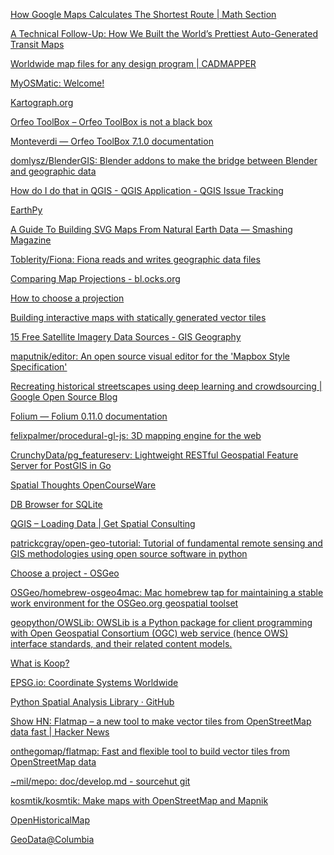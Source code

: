 [How Google Maps Calculates The Shortest Route | Math Section](https://mathsection.com/how-google-maps-calculates-the-shortest-route/?cookie-state-change=1546220286234)  

[A Technical Follow-Up: How We Built the World’s Prettiest Auto-Generated Transit Maps](https://medium.com/transit-app/how-we-built-the-worlds-prettiest-auto-generated-transit-maps-12d0c6fa502f)  

[Worldwide map files for any design program | CADMAPPER](https://cadmapper.com/)  

[MyOSMatic: Welcome!](https://maposmatic.osm-baustelle.de/)  

[Kartograph.org](http://kartograph.org/)  

[Orfeo ToolBox – Orfeo ToolBox is not a black box](https://www.orfeo-toolbox.org/)  

[Monteverdi — Orfeo ToolBox 7.1.0 documentation](https://www.orfeo-toolbox.org/CookBook/Monteverdi.html)  

[domlysz/BlenderGIS: Blender addons to make the bridge between Blender and geographic data](https://github.com/domlysz/BlenderGIS)  

[How do I do that in QGIS - QGIS Application - QGIS Issue Tracking](https://issues.qgis.org/projects/qgis/wiki/How_do_I_do_that_in_QGIS)

[EarthPy](http://earthpy.org/)

[A Guide To Building SVG Maps From Natural Earth Data — Smashing Magazine](https://www.smashingmagazine.com/2015/09/making-svg-maps-from-natural-earth-data/)

[Toblerity/Fiona: Fiona reads and writes geographic data files](https://github.com/Toblerity/Fiona)

[Comparing Map Projections - bl.ocks.org](https://bl.ocks.org/syntagmatic/ba569633d51ebec6ec6e)

[How to choose a projection](http://www.geo.hunter.cuny.edu/~jochen/gtech201/lectures/lec6concepts/map%20coordinate%20systems/how%20to%20choose%20a%20projection.htm)

[Building interactive maps with statically generated vector tiles](https://www.monades.dev/building-interactive-maps-with-statically-generated-vector-tiles/)

[15 Free Satellite Imagery Data Sources - GIS Geography](https://gisgeography.com/free-satellite-imagery-data-list/)

[maputnik/editor: An open source visual editor for the 'Mapbox Style Specification'](https://github.com/maputnik/editor)

[Recreating historical streetscapes using deep learning and crowdsourcing | Google Open Source Blog](https://opensource.googleblog.com/2020/09/recreating-historical-streetscapes.html?m=1)

[Folium — Folium 0.11.0 documentation](https://python-visualization.github.io/folium/index.html#)

[felixpalmer/procedural-gl-js: 3D mapping engine for the web](https://github.com/felixpalmer/procedural-gl-js/)

[CrunchyData/pg_featureserv: Lightweight RESTful Geospatial Feature Server for PostGIS in Go](https://github.com/CrunchyData/pg_featureserv)

[Spatial Thoughts OpenCourseWare](https://courses.spatialthoughts.com/)

[DB Browser for SQLite](https://sqlitebrowser.org/)

[QGIS – Loading Data | Get Spatial Consulting](https://getspatial.com/gisblog/qgis-loading-data/)

[patrickcgray/open-geo-tutorial: Tutorial of fundamental remote sensing and GIS methodologies using open source software in python](https://github.com/patrickcgray/open-geo-tutorial)

[Choose a project - OSGeo](https://www.osgeo.org/choose-a-project/)

[OSGeo/homebrew-osgeo4mac: Mac homebrew tap for maintaining a stable work environment for the OSGeo.org geospatial toolset](https://github.com/OSGeo/homebrew-osgeo4mac)

[geopython/OWSLib: OWSLib is a Python package for client programming with Open Geospatial Consortium (OGC) web service (hence OWS) interface standards, and their related content models.](https://github.com/geopython/OWSLib)

[What is Koop?](https://koopjs.github.io/docs/basics/what-is-koop)

[EPSG.io: Coordinate Systems Worldwide](http://epsg.io/)

[Python Spatial Analysis Library · GitHub](https://github.com/pysal)

[Show HN: Flatmap – a new tool to make vector tiles from OpenStreetMap data fast | Hacker News](https://news.ycombinator.com/item?id=28986762)

[onthegomap/flatmap: Fast and flexible tool to build vector tiles from OpenStreetMap data](https://github.com/onthegomap/flatmap)

[~mil/mepo: doc/develop.md - sourcehut git](https://git.sr.ht/~mil/mepo/tree/master/doc/develop.md)

[kosmtik/kosmtik: Make maps with OpenStreetMap and Mapnik](https://github.com/kosmtik/kosmtik)

[OpenHistoricalMap](https://openhistoricalmap.org/)

[GeoData@Columbia](https://geodata.library.columbia.edu/)
